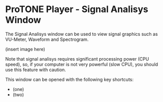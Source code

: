 # **ProTONE Player - Signal Analisys Window**

The Signal Analisys window can be used to view signal graphics such as VU-Meter, Waveform and Spectrogram.

(insert image here)

Note that signal analisys requires significant processing power (CPU speed), so, if your computer is not very powerful (slow CPU), you should use this feature with caution.

This window can be opened with the following key shortcuts:
- (one)
- (two)
